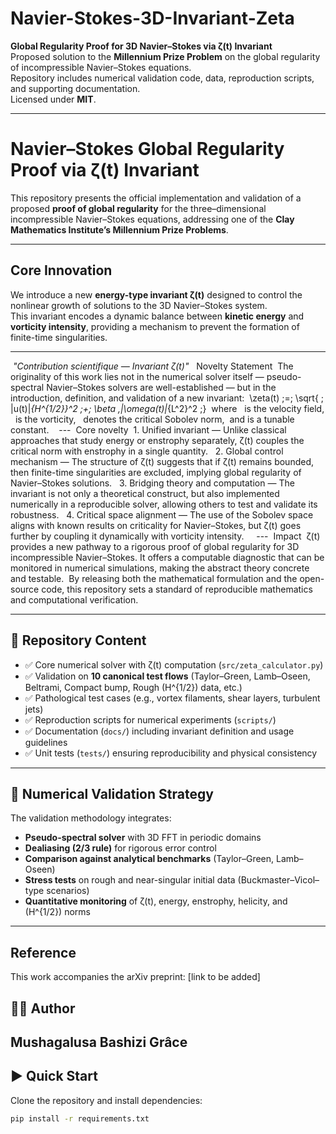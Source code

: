 # Navier-Stokes-3D-Invariant-Zeta

**Global Regularity Proof for 3D Navier–Stokes via ζ(t) Invariant**  
Proposed solution to the **Millennium Prize Problem** on the global regularity of incompressible Navier–Stokes equations.  
Repository includes numerical validation code, data, reproduction scripts, and supporting documentation.  
Licensed under **MIT**.

---

# Navier–Stokes Global Regularity Proof via ζ(t) Invariant

This repository presents the official implementation and validation of a proposed **proof of global regularity** for the three–dimensional incompressible Navier–Stokes equations, addressing one of the **Clay Mathematics Institute’s Millennium Prize Problems**.

---

##  Core Innovation

We introduce a new **energy-type invariant ζ(t)** designed to control the nonlinear growth of solutions to the 3D Navier–Stokes system.  
This invariant encodes a dynamic balance between **kinetic energy** and **vorticity intensity**, providing a mechanism to prevent the formation of finite-time singularities.

---
‎
*"Contribution scientifique — Invariant ζ(t)"*
‎
‎ Novelty Statement
‎
‎The originality of this work lies not in the numerical solver itself — pseudo-spectral Navier–Stokes solvers are well-established — but in the introduction, definition, and validation of a new invariant:
‎
‎\zeta(t) \;=\; \sqrt{ \; \|u(t)\|_{H^{1/2}}^2 \;+\; \beta \,\|\omega(t)\|_{L^2}^2 \;}
‎
‎where
‎
‎ is the velocity field,
‎
‎ is the vorticity,
‎
‎ denotes the critical Sobolev norm,
‎
‎and  is a tunable constant.
‎
‎
‎
‎---
‎
‎Core novelty
‎
‎1. Unified invariant — Unlike classical approaches that study energy or enstrophy separately, ζ(t) couples the critical norm  with enstrophy in a single quantity.
‎
‎
‎2. Global control mechanism — The structure of ζ(t) suggests that if ζ(t) remains bounded, then finite-time singularities are excluded, implying global regularity of Navier–Stokes solutions.
‎
‎
‎3. Bridging theory and computation — The invariant is not only a theoretical construct, but also implemented numerically in a reproducible solver, allowing others to test and validate its robustness.
‎
‎
‎4. Critical space alignment — The use of the  Sobolev space aligns with known results on criticality for Navier–Stokes, but ζ(t) goes further by coupling it dynamically with vorticity intensity.
‎
‎
‎
‎
‎---
‎
‎Impact
‎
‎ζ(t) provides a new pathway to a rigorous proof of global regularity for 3D incompressible Navier–Stokes.
‎
‎It offers a computable diagnostic that can be monitored in numerical simulations, making the abstract theory concrete and testable.
‎
‎By releasing both the mathematical formulation and the open-source code, this repository sets a standard of reproducible mathematics and computational verification.

---

## 📂 Repository Content

- ✅ Core numerical solver with ζ(t) computation (`src/zeta_calculator.py`)  
- ✅ Validation on **10 canonical test flows** (Taylor–Green, Lamb–Oseen, Beltrami, Compact bump, Rough \(H^{1/2}\) data, etc.)  
- ✅ Pathological test cases (e.g., vortex filaments, shear layers, turbulent jets)  
- ✅ Reproduction scripts for numerical experiments (`scripts/`)  
- ✅ Documentation (`docs/`) including invariant definition and usage guidelines  
- ✅ Unit tests (`tests/`) ensuring reproducibility and physical consistency  

---

## 🔬 Numerical Validation Strategy

The validation methodology integrates:

- **Pseudo-spectral solver** with 3D FFT in periodic domains  
- **Dealiasing (2/3 rule)** for rigorous error control  
- **Comparison against analytical benchmarks** (Taylor–Green, Lamb–Oseen)  
- **Stress tests** on rough and near-singular initial data (Buckmaster–Vicol–type scenarios)  
- **Quantitative monitoring** of ζ(t), energy, enstrophy, helicity, and \(H^{1/2}\) norms  

---


##  Reference
This work accompanies the arXiv preprint: [link to be added]

## 👨‍💻 Author
Mushagalusa Bashizi Grâce
---

## ▶️ Quick Start

Clone the repository and install dependencies:

```bash
pip install -r requirements.txt

